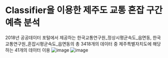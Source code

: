 # Classifier을 이용한 제주도 교통 혼잡 구간 예측 분석

2018년 공공데이터 포털에서 제공하는 한국교통연구원_정상시평균속도_읍면동, 한국교통연구원_혼잡시평균속도_읍면동의 총 3418개의 데이터 중 제주특별자치도에 해당하는 41개의 데이터 이용
![image](https://github.com/aeyena/Jeju-Island-traffic-volume/assets/121078071/074e2676-e8e8-45d5-9125-3430337f250d)
![image](https://github.com/aeyena/Jeju-Island-traffic-volume/assets/121078071/0ddceee6-db56-4442-b864-6a4523e1b737)
